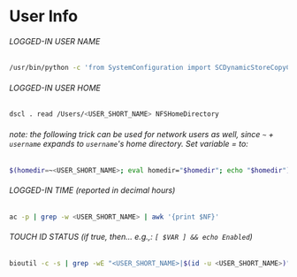 # User Info

###### LOGGED-IN USER NAME
```bash
/usr/bin/python -c 'from SystemConfiguration import SCDynamicStoreCopyConsoleUser; import sys; username = (SCDynamicStoreCopyConsoleUser(None, None, None) or [None])[0]; username = [username,""][username in [u"loginwindow", None, u""]]; sys.stdout.write(username + "\n");'
```

###### LOGGED-IN USER HOME
```bash
dscl . read /Users/<USER_SHORT_NAME> NFSHomeDirectory
```
###### *note: the following trick can be used for network users as well, since `~` + `username` expands to `username`'s home directory. Set variable = to:*
```bash
$(homedir=~<USER_SHORT_NAME>; eval homedir="$homedir"; echo "$homedir")
```

###### LOGGED-IN TIME *(reported in decimal hours)*
```bash
ac -p | grep -w <USER_SHORT_NAME> | awk '{print $NF}'
```

###### TOUCH ID STATUS *(if true, then... e.g.,: `[ $VAR ] && echo Enabled`)*
```bash
bioutil -c -s | grep -wE "<USER_SHORT_NAME>|$(id -u <USER_SHORT_NAME>)"
```
